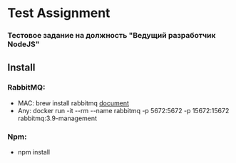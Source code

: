 # Test Assignment

### Тестовое задание на должность "Ведущий разработчик NodeJS"

## Install

### RabbitMQ:

- MAC: brew install rabbitmq [document](https://www.rabbitmq.com/install-homebrew.html)
- Any: docker run -it --rm --name rabbitmq -p 5672:5672 -p 15672:15672 rabbitmq:3.9-management

### Npm:

- npm install
